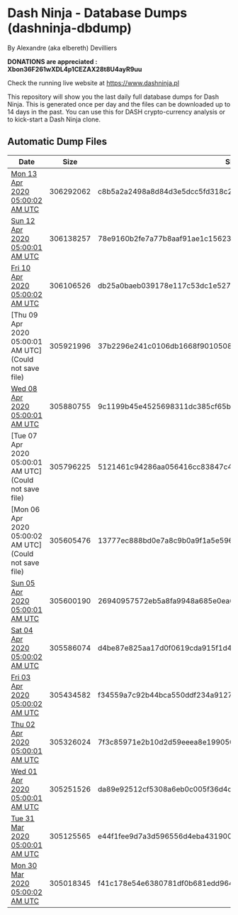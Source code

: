 # Dash Ninja - Database Dumps (dashninja-dbdump)
By Alexandre (aka elbereth) Devilliers

**DONATIONS are appreciated : Xbon36F261wXDL4p1CEZAX28t8U4ayR9uu**

Check the running live website at https://www.dashninja.pl

This repository will show you the last daily full database dumps for Dash Ninja. This is generated once per day and the files can be downloaded up to 14 days in the past.
You can use this for DASH crypto-currency analysis or to kick-start a Dash Ninja clone.


## Automatic Dump Files
| Date | Size | SHA256 |
|--|--|--|
| [Mon 13 Apr 2020 05:00:02 AM UTC](https://transfer.sh/cU36O/dashninja-dbdump-20200413070002.tar.bz2) | 306292062 | c8b5a2a2498a8d84d3e5dcc5fd318c2e658fb3941a489bd2bcc7be7e0d481156 | 
| [Sun 12 Apr 2020 05:00:01 AM UTC]() | 306138257 | 78e9160b2fe7a77b8aaf91ae1c15623f748b8e163344315b7150f8773e41411f | 
| [Fri 10 Apr 2020 05:00:02 AM UTC]() | 306106526 | db25a0baeb039178e117c53dc1e527f3acfce5ec11881413a2aa1d2bdaf14226 | 
| [Thu 09 Apr 2020 05:00:01 AM UTC](Could not save file) | 305921996 | 37b2296e241c0106db1668f9010508035522c5c986f641a79127c47c4ad0b4f1 | 
| [Wed 08 Apr 2020 05:00:01 AM UTC]() | 305880755 | 9c1199b45e4525698311dc385cf65b23f82ae57b6236c522991a04a614470094 | 
| [Tue 07 Apr 2020 05:00:01 AM UTC](Could not save file) | 305796225 | 5121461c94286aa056416cc83847c4f28e27bcc7b43bc43067635732ff6ce856 | 
| [Mon 06 Apr 2020 05:00:02 AM UTC](Could not save file) | 305605476 | 13777ec888bd0e7a8c9b0a9f1a5e5964a323080a8b42a18cd8e49538d3df5953 | 
| [Sun 05 Apr 2020 05:00:01 AM UTC](https://transfer.sh/RFsei/dashninja-dbdump-20200405070001.tar.bz2) | 305600190 | 26940957572eb5a8fa9948a685e0ea67abfe1013f86aa11eaae694d4e4539c8a | 
| [Sat 04 Apr 2020 05:00:02 AM UTC]() | 305586074 | d4be87e825aa17d0f0619cda915f1d48328d3da2ad1dc6a550675b88bece613f | 
| [Fri 03 Apr 2020 05:00:02 AM UTC](https://transfer.sh/w91qO/dashninja-dbdump-20200403070002.tar.bz2) | 305434582 | f34559a7c92b44bca550ddf234a912703930aa7d1dd68f80d338905f8bcf27ee | 
| [Thu 02 Apr 2020 05:00:01 AM UTC](https://transfer.sh/hP32T/dashninja-dbdump-20200402070001.tar.bz2) | 305326024 | 7f3c85971e2b10d2d59eeea8e199050ba37e025f566fb271dd50fd10629fd21f | 
| [Wed 01 Apr 2020 05:00:01 AM UTC](https://transfer.sh/hjOQv/dashninja-dbdump-20200401070001.tar.bz2) | 305251526 | da89e92512cf5308a6eb0c005f36d4db169bda180e439e6090464ad6683f221b | 
| [Tue 31 Mar 2020 05:00:01 AM UTC](https://transfer.sh/yHz55/dashninja-dbdump-20200331070001.tar.bz2) | 305125565 | e44f1fee9d7a3d596556d4eba43190095002d37f1bc41c7d33470915359b9ec7 | 
| [Mon 30 Mar 2020 05:00:02 AM UTC](https://transfer.sh/qi0B1/dashninja-dbdump-20200330070002.tar.bz2) | 305018345 | f41c178e54e6380781df0b681edd9642544a8e7b3f2f3dca3c354fcf2943b39d | 
